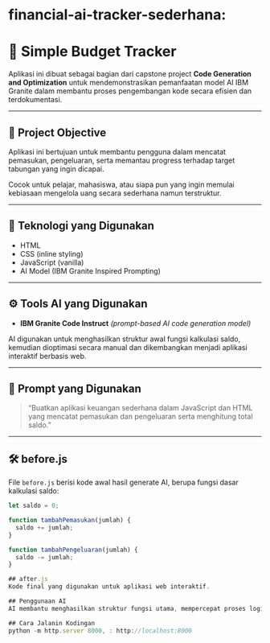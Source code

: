 # financial-ai-tracker-sederhana:

# 💸 Simple Budget Tracker

Aplikasi ini dibuat sebagai bagian dari capstone project **Code Generation and Optimization** untuk mendemonstrasikan pemanfaatan model AI IBM Granite dalam membantu proses pengembangan kode secara efisien dan terdokumentasi.

---

## 🎯 Project Objective

Aplikasi ini bertujuan untuk membantu pengguna dalam mencatat pemasukan, pengeluaran, serta memantau progress terhadap target tabungan yang ingin dicapai.

Cocok untuk pelajar, mahasiswa, atau siapa pun yang ingin memulai kebiasaan mengelola uang secara sederhana namun terstruktur.

---

## 🔧 Teknologi yang Digunakan

- HTML
- CSS (inline styling)
- JavaScript (vanilla)
- AI Model (IBM Granite Inspired Prompting)

---

## ⚙️ Tools AI yang Digunakan

- **IBM Granite Code Instruct** *(prompt-based AI code generation model)*
  
AI digunakan untuk menghasilkan struktur awal fungsi kalkulasi saldo, kemudian dioptimasi secara manual dan dikembangkan menjadi aplikasi interaktif berbasis web.

---

## 🧠 Prompt yang Digunakan

> “Buatkan aplikasi keuangan sederhana dalam JavaScript dan HTML yang mencatat pemasukan dan pengeluaran serta menghitung total saldo.”

---

## 🛠️ before.js

File `before.js` berisi kode awal hasil generate AI, berupa fungsi dasar kalkulasi saldo:

```javascript
let saldo = 0;

function tambahPemasukan(jumlah) {
  saldo += jumlah;
}

function tambahPengeluaran(jumlah) {
  saldo -= jumlah;
}

## after.js
Kode final yang digunakan untuk aplikasi web interaktif.

## Penggunaan AI
AI membantu menghasilkan struktur fungsi utama, mempercepat proses logika keuangan dasar. Saya mengembangkan antarmuka dan fitur tambahan secara mandiri.

## Cara Jalanin Kodingan 
python -m http.server 8000, : http://localhost:8000
